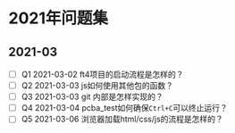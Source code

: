 # 2021年问题集

## 2021-03

- [ ] Q1 2021-03-02 ft4项目的启动流程是怎样的？
- [ ] Q2 2021-03-03 js如何使用其他包的函数？
- [ ] Q3 2021-03-03 git 内部是怎样实现的？
- [ ] Q4 2021-03-04 pcba_test如何确保`Ctrl+C`可以终止运行？
- [ ] Q5 2021-03-06 浏览器加载html/css/js的流程是怎样的？
